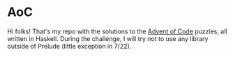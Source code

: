 # AoC
Hi folks! That's my repo with the solutions to the [Advent of Code](https://adventofcode.com) puzzles, all written in Haskell.
During the challenge, I will try not to use any library outside of Prelude (little exception in 7/22).
